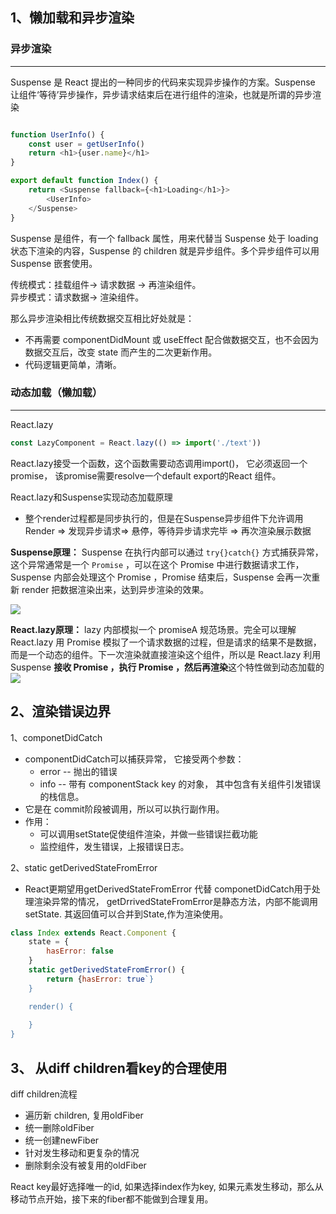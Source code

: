 ## 1、懒加载和异步渲染

### 异步渲染
---
Suspense 是 React 提出的一种同步的代码来实现异步操作的方案。Suspense 让组件‘等待’异步操作，异步请求结束后在进行组件的渲染，也就是所谓的异步渲染

```js

function UserInfo() {
	const user = getUserInfo()
	return <h1>{user.name}</h1>
}

export default function Index() {
	return <Suspense fallback={<h1>Loading</h1>}>
		<UserInfo>
	</Suspense>
}
```

Suspense 是组件，有一个 fallback 属性，用来代替当 Suspense 处于 loading 状态下渲染的内容，Suspense 的 children 就是异步组件。多个异步组件可以用 Suspense 嵌套使用。

传统模式：挂载组件-> 请求数据 -> 再渲染组件。  
异步模式：请求数据-> 渲染组件。

那么异步渲染相比传统数据交互相比好处就是：

-   不再需要 componentDidMount 或 useEffect 配合做数据交互，也不会因为数据交互后，改变 state 而产生的二次更新作用。
-   代码逻辑更简单，清晰。


### 动态加载（懒加载）
---
React.lazy
```js
const LazyComponent = React.lazy(() => import('./text'))
```
React.lazy接受一个函数，这个函数需要动态调用import()， 它必须返回一个promise， 该promise需要resolve一个default export的React 组件。

React.lazy和Suspense实现动态加载原理
- 整个render过程都是同步执行的，但是在Suspense异步组件下允许调用Render => 发现异步请求=> 悬停，等待异步请求完毕 => 再次渲染展示数据

**Suspense原理：**
Suspense 在执行内部可以通过 `try{}catch{}` 方式捕获异常，这个异常通常是一个 `Promise` ，可以在这个 Promise 中进行数据请求工作，Suspense 内部会处理这个 Promise ，Promise 结束后，Suspense 会再一次重新 render 把数据渲染出来，达到异步渲染的效果。

![](https://s2.loli.net/2024/03/19/dexLNRg2T7pMw3y.png)

**React.lazy原理：**
lazy 内部模拟一个 promiseA 规范场景。完全可以理解 React.lazy 用 Promise 模拟了一个请求数据的过程，但是请求的结果不是数据，而是一个动态的组件。下一次渲染就直接渲染这个组件，所以是 React.lazy 利用 Suspense **接收 Promise ，执行 Promise ，然后再渲染**这个特性做到动态加载的
![](https://s2.loli.net/2024/03/19/ras8x9TU7XzOhFR.png)



## 2、渲染错误边界

1、componetDidCatch
- componentDidCatch可以捕获异常， 它接受两个参数：
	- error -- 抛出的错误
	- info -- 带有 componentStack key 的对象， 其中包含有关组件引发错误的栈信息。
- 它是在 commit阶段被调用，所以可以执行副作用。
- 作用：
	- 可以调用setState促使组件渲染，并做一些错误拦截功能
	- 监控组件，发生错误，上报错误日志。

2、static getDerivedStateFromError
- React更期望用getDerivedStateFromError 代替 componetDidCatch用于处理渲染异常的情况， getDrrivedStateFromError是静态方法，内部不能调用setState. 其返回值可以合并到State,作为渲染使用。
```js
class Index extends React.Component {
	state = {
		hasError: false
	}
	static getDerivedStateFromError() {
		return {hasError: true`}
	}

	render() {
		
	}
}
```



## 3、 从diff children看key的合理使用

diff children流程
- 遍历新 children, 复用oldFiber
- 统一删除oldFiber
- 统一创建newFiber
- 针对发生移动和更复杂的情况
- 删除剩余没有被复用的oldFiber

React key最好选择唯一的id, 如果选择index作为key, 如果元素发生移动，那么从移动节点开始，接下来的fiber都不能做到合理复用。